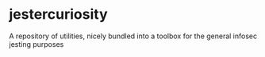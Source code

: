 jestercuriosity
===============

A repository of utilities, nicely bundled into a toolbox for the general infosec jesting purposes

